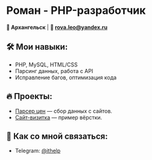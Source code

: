 # Роман - PHP-разработчик 
**📍 Архангельск** | **📧 rova.leo@yandex.ru** 

## 🛠 Мои навыки:  
- PHP, MySQL, HTML/CSS  
- Парсинг данных, работа с API  
- Исправление багов, оптимизация кода  

## 🔥 Проекты:  
- [Парсер цен](https://github.com/Foreverinsearch/ozon_parser/blob/main/ozon_parser.php) — сбор данных с сайтов.  
- [Сайт-визитка](index.html) — пример вёрстки.  

## 📌 Как со мной связаться:  
- Telegram: [@ithelp](https://t.me/it_help54)   
